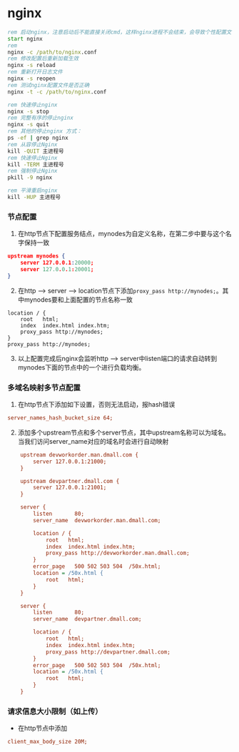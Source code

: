 # nginx
~~~ cmd
rem 启动nginx，注意启动后不能直接关闭cmd，这样nginx进程不会结束，会导致个性配置文件后不生效。要用下面的命令关闭nginx
start nginx
rem 
nginx -c /path/to/nginx.conf
rem 修改配置后重新加载生效
nginx -s reload
rem 重新打开日志文件
nginx -s reopen
rem 测试nginx配置文件是否正确
nginx -t -c /path/to/nginx.conf

rem 快速停止nginx
nginx -s stop
rem 完整有序的停止nginx
nginx -s quit
rem 其他的停止nginx 方式：
ps -ef | grep nginx
rem 从容停止Nginx
kill -QUIT 主进程号
rem 快速停止Nginx
kill -TERM 主进程号
rem 强制停止Nginx
pkill -9 nginx

rem 平滑重启nginx
kill -HUP 主进程号
~~~~
### 节点配置
1. 在http节点下配置服务结点，mynodes为自定义名称，在第二步中要与这个名字保持一致
~~~ json
upstream mynodes {
    server 127.0.0.1:20000;
    server 127.0.0.1:20001;
}
~~~
2. 在http --> server --> location节点下添加`proxy_pass http://mynodes;`。其中mynodes要和上面配置的节点名称一致
~~~
location / {
    root   html;
    index  index.html index.htm;
    proxy_pass http://mynodes; 
}
proxy_pass http://mynodes; 
~~~
3. 以上配置完成后nginx会监听http --> server中listen端口的请求自动转到mynodes下面的节点中的一个进行负载均衡。
### 多域名映射多节点配置
1. 在http节点下添加如下设置，否则无法启动，报hash错误
~~~ ini
server_names_hash_bucket_size 64;
~~~
2. 添加多个upstream节点和多个server节点，其中upstream名称可以为域名。当我们访问server_name对应的域名时会进行自动映射
~~~ ini
    upstream devworkorder.man.dmall.com {
        server 127.0.0.1:21000;
    }

    upstream devpartner.dmall.com {
        server 127.0.0.1:21001;
    }

    server {
        listen       80;
        server_name  devworkorder.man.dmall.com;

        location / {
            root   html;
            index  index.html index.htm;
            proxy_pass http://devworkorder.man.dmall.com; 
        }
        error_page   500 502 503 504  /50x.html;
        location = /50x.html {
            root   html;
        }
    }

    server {
        listen       80;
        server_name  devpartner.dmall.com;

        location / {
            root   html;
            index  index.html index.htm;
            proxy_pass http://devpartner.dmall.com; 
        }
        error_page   500 502 503 504  /50x.html;
        location = /50x.html {
            root   html;
        }
    }
~~~
### 请求信息大小限制（如上传）
- 在http节点中添加
~~~ ini
client_max_body_size 20M;
~~~